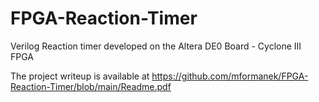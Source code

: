 # FPGA-Reaction-Timer
Verilog Reaction timer developed on the Altera DE0 Board - Cyclone III FPGA

The project writeup is available at https://github.com/mformanek/FPGA-Reaction-Timer/blob/main/Readme.pdf
